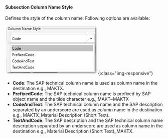 #### Subsection Column Name Style

Defines the style of the column name. Following options are available: 

![column_name_style_options](/img/content/column_name_style_options.png){:class="img-responsive"}

- **Code**: The SAP technical column name is used as column name in the destination e.g., MAKTX.<br>
- **PrefixedCode**: The SAP technical column name is prefixed by SAP object name and the tilde character e.g., MAKT~MAKTX
- **CodeAndText**: The SAP technical column name and the SAP description separated by an underscore are used as column name in the destination e.g., MAKTX_Material Description (Short Text).<br>
- **TextAndCode**: The SAP description and the SAP technical column name description separated by an underscore are used as column name in the destination e.g., Material Description (Short Text)_MAKTX.


